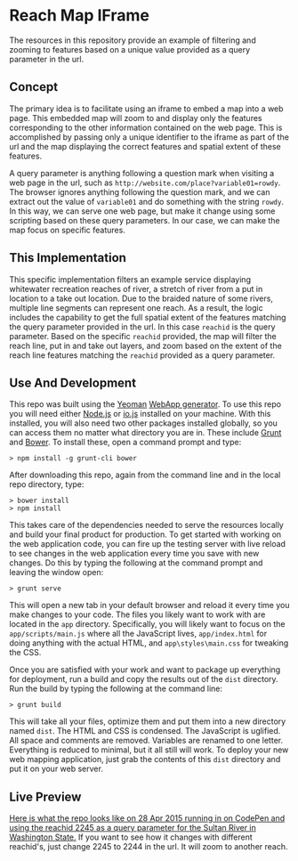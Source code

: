 # Reach Map IFrame

The resources in this repository provide an example of filtering and zooming to features based on a unique value provided as a query parameter in the url.

## Concept

The primary idea is to facilitate using an iframe to embed a map into a web page. This embedded map will zoom to and display only the features corresponding to the other information contained on the web page. This is accomplished by passing only a unique identifier to the iframe as part of the url and the map displaying the correct features and spatial extent of these features.

A query parameter is anything following a question mark when visiting a web page in the url, such as `http://website.com/place?variable01=rowdy`. The browser ignores anything following the question mark, and we can extract out the value of `variable01` and do something with the string `rowdy`. In this way, we can serve one web page, but make it change using some scripting based on these query parameters. In our case, we can make the map focus on specific features.
 
## This Implementation

This specific implementation filters an example service displaying whitewater recreation reaches of river, a stretch of river from a put in location to a take out location. Due to the braided nature of some rivers, multiple line segments can represent one reach. As a result, the logic includes the capability to get the full spatial extent of the features matching the query parameter provided in the url. In this case `reachid` is the query parameter. Based on the specific `reachid` provided, the map will filter the reach line, put in and take out layers, and zoom based on the extent of the reach line features matching the `reachid` provided as a query parameter.

## Use And Development

This repo was built using the [Yeoman](http://yeoman.io/) [WebApp generator](https://github.com/yeoman/generator-webapp). To use this repo you will need either [Node.js](https://nodejs.org/) or [io.js](https://iojs.org/en/index.html) installed on your machine. With this installed, you will also need two other packages installed globally, so you can access them no matter what directory you are in. These include [Grunt](http://gruntjs.com/) and [Bower](http://bower.io/). To install these, open a command prompt and type:
 
    > npm install -g grunt-cli bower
     
After downloading this repo, again from the command line and in the local repo directory, type:

    > bower install
    > npm install
    
This takes care of the dependencies needed to serve the resources locally and build your final product for production. To get started with working on the web application code, you can fire up the testing server with live reload to see changes in the web application every time you save with new changes. Do this by typing the following at the command prompt and leaving the window open:

    > grunt serve
    
This will open a new tab in your default browser and reload it every time you make changes to your code. The files you likely want to work with are located in the `app` directory. Specifically, you will likely want to focus on the `app/scripts/main.js` where all the JavaScript lives, `app/index.html` for doing anything with the actual HTML, and `app\styles\main.css` for tweaking the CSS.

Once you are satisfied with your work and want to package up everything for deployment, run a build and copy the results out of the `dist` directory. Run the build by typing the following at the command line:

    > grunt build
  
This will take all your files, optimize them and put them into a new directory named `dist`. The HTML and CSS is condensed. The JavaScript is uglified. All space and comments are removed. Variables are renamed to one letter. Everything is reduced to minimal, but it all still will work. To deploy your new web mapping application, just grab the contents of this `dist` directory and put it on your web server.

## Live Preview

[Here is what the repo looks like on 28 Apr 2015 running in on CodePen and using the reachid 2245 as a query parameter for the Sultan River in Washington State.](http://codepen.io/knu2xs/pen/MwYRYE?reachid=2245) If you want to see how it changes with different reachid's, just change 2245 to 2244 in the url. It will zoom to another reach.
